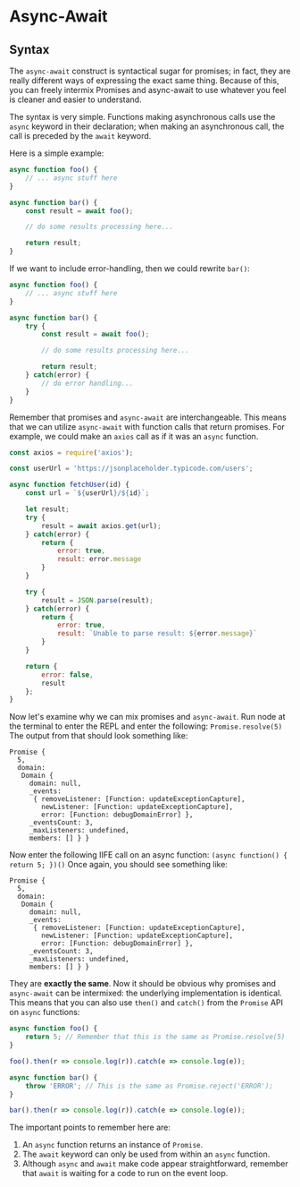 # Async-Await


## Syntax

The `async-await` construct is syntactical sugar for promises; in fact, they are really different ways of expressing the exact same thing. Because of this, you can freely intermix Promises and async-await to use whatever you feel is cleaner and easier to understand.

The syntax is very simple. Functions making asynchronous calls use the `async` keyword in their declaration; when making an asynchronous call, the call is preceded by the `await` keyword.

Here is a simple example:
```js
async function foo() {
    // ... async stuff here
}

async function bar() {
    const result = await foo();

    // do some results processing here...

    return result;
}
```

If we want to include error-handling, then we could rewrite `bar()`:
```js
async function foo() {
    // ... async stuff here
}

async function bar() {
    try {
        const result = await foo();

        // do some results processing here...

        return result;
    } catch(error) {
        // do error handling...
    }
}
```

Remember that promises and `async-await` are interchangeable. This means that we can utilize `async-await` with function calls that return promises. For example, we could make an `axios` call as if it was an `async` function.
```js
const axios = require('axios');

const userUrl = 'https://jsonplaceholder.typicode.com/users';

async function fetchUser(id) {
    const url = `${userUrl}/${id}`;

    let result;
    try {
        result = await axios.get(url);
    } catch(error) {
        return {
            error: true,
            result: error.message
        }
    }

    try {
        result = JSON.parse(result);
    } catch(error) {
        return {
            error: true,
            result: `Unable to parse result: ${error.message}`
        }
    }

    return {
        error: false,
        result
    };
}
```

Now let's examine why we can mix promises and `async-await`. Run node at the terminal to enter the REPL and enter the following:
`Promise.resolve(5)`
The output from that should look something like:
```
Promise {
  5,
  domain:
   Domain {
     domain: null,
     _events:
      { removeListener: [Function: updateExceptionCapture],
        newListener: [Function: updateExceptionCapture],
        error: [Function: debugDomainError] },
     _eventsCount: 3,
     _maxListeners: undefined,
     members: [] } }
```
Now enter the following IIFE call on an async function:
`(async function() { return 5; })()`
Once again, you should see something like:
```
Promise {
  5,
  domain:
   Domain {
     domain: null,
     _events:
      { removeListener: [Function: updateExceptionCapture],
        newListener: [Function: updateExceptionCapture],
        error: [Function: debugDomainError] },
     _eventsCount: 3,
     _maxListeners: undefined,
     members: [] } }
```

They are **exactly the same**. Now it should be obvious why promises and `async-await` can be intermixed: the underlying implementation is identical. This means that you can also use `then()` and `catch()` from the `Promise` API on `async` functions:
```js
async function foo() {
    return 5; // Remember that this is the same as Promise.resolve(5)
}

foo().then(r => console.log(r)).catch(e => console.log(e));

async function bar() {
    throw 'ERROR'; // This is the same as Promise.reject('ERROR');
}

bar().then(r => console.log(r)).catch(e => console.log(e));
```

The important points to remember here are:
1. An `async` function returns an instance of `Promise`.
2. The `await` keyword can only be used from within an `async` function.
3. Although `async` and `await` make code appear straightforward, remember that `await` is waiting for a code to run on the event loop.

